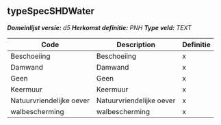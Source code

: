 ﻿## typeSpecSHDWater

*__Domeinlijst versie:__ d5*
*__Herkomst definitie:__ PNH*
*__Type veld:__ TEXT*

|__Code__ |__Description__ |__Definitie__	|
|	---	|	---	|   ---	| 
| Beschoeiing | Beschoeiing | x |
| Damwand | Damwand | x |
| Geen | Geen | x |
| Keermuur | Keermuur | x |
| Natuurvriendelijke oever | Natuurvriendelijke oever | x |
| walbescherming | walbescherming | x |
